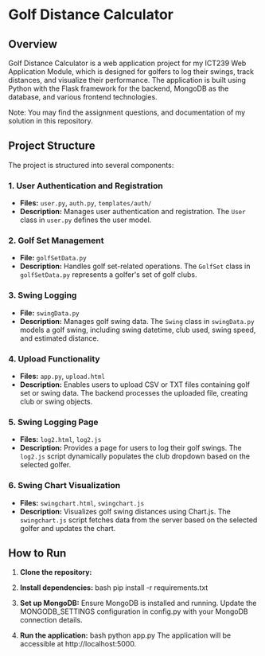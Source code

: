 # Golf Distance Calculator

## Overview

Golf Distance Calculator is a web application project for my ICT239 Web Application Module, which is designed for golfers to log their swings, track distances, and visualize their performance. The application is built using Python with the Flask framework for the backend, MongoDB as the database, and various frontend technologies.

Note: You may find the assignment questions, and documentation of my solution in this repository.

## Project Structure

The project is structured into several components:

### 1. User Authentication and Registration

- **Files:** `user.py`, `auth.py`, `templates/auth/`
- **Description:** Manages user authentication and registration. The `User` class in `user.py` defines the user model.

### 2. Golf Set Management

- **File:** `golfSetData.py`
- **Description:** Handles golf set-related operations. The `GolfSet` class in `golfSetData.py` represents a golfer's set of golf clubs.

### 3. Swing Logging

- **File:** `swingData.py`
- **Description:** Manages golf swing data. The `Swing` class in `swingData.py` models a golf swing, including swing datetime, club used, swing speed, and estimated distance.

### 4. Upload Functionality

- **Files:** `app.py`, `upload.html`
- **Description:** Enables users to upload CSV or TXT files containing golf set or swing data. The backend processes the uploaded file, creating club or swing objects.

### 5. Swing Logging Page

- **Files:** `log2.html`, `log2.js`
- **Description:** Provides a page for users to log their golf swings. The `log2.js` script dynamically populates the club dropdown based on the selected golfer.

### 6. Swing Chart Visualization

- **Files:** `swingchart.html`, `swingchart.js`
- **Description:** Visualizes golf swing distances using Chart.js. The `swingchart.js` script fetches data from the server based on the selected golfer and updates the chart.

## How to Run

1. **Clone the repository:**

2. **Install dependencies:**
bash
pip install -r requirements.txt

3. **Set up MongoDB:**
Ensure MongoDB is installed and running.
Update the MONGODB_SETTINGS configuration in config.py with your MongoDB connection details.

4. **Run the application:**
bash
python app.py
The application will be accessible at http://localhost:5000.
